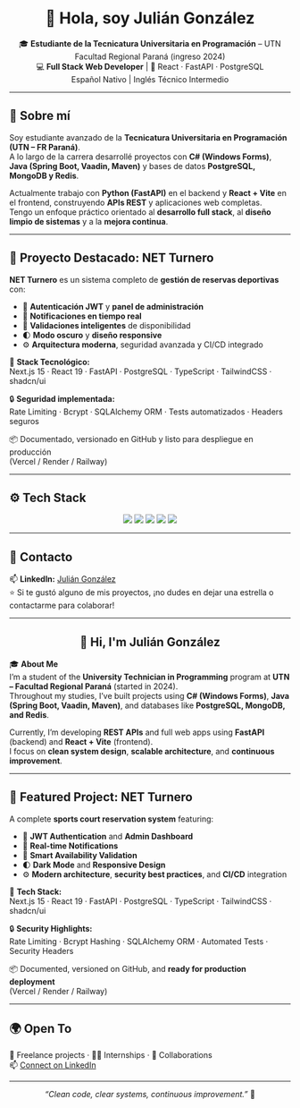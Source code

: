<!-- PROFILE HEADER -->
<h1 align="center">👋 Hola, soy Julián González</h1>

<p align="center">
  🎓 <b>Estudiante de la Tecnicatura Universitaria en Programación</b> – UTN Facultad Regional Paraná (ingreso 2024)<br/>
  💻 <b>Full Stack Web Developer</b> | 🚀 React · FastAPI · PostgreSQL<br/>
  Español Nativo | Inglés Técnico Intermedio
</p>

---

## 🧠 Sobre mí

Soy estudiante avanzado de la **Tecnicatura Universitaria en Programación (UTN – FR Paraná)**.  
A lo largo de la carrera desarrollé proyectos con **C# (Windows Forms)**, **Java (Spring Boot, Vaadin, Maven)** y bases de datos **PostgreSQL, MongoDB y Redis**.  

Actualmente trabajo con **Python (FastAPI)** en el backend y **React + Vite** en el frontend, construyendo **APIs REST** y aplicaciones web completas.  
Tengo un enfoque práctico orientado al **desarrollo full stack**, al **diseño limpio de sistemas** y a la **mejora continua**.

---

## 🏀 Proyecto Destacado: NET Turnero

**NET Turnero** es un sistema completo de **gestión de reservas deportivas** con:

- 🔐 **Autenticación JWT** y **panel de administración**  
- 💬 **Notificaciones en tiempo real**  
- 📅 **Validaciones inteligentes** de disponibilidad  
- 🌓 **Modo oscuro** y **diseño responsive**  
- ⚙️ **Arquitectura moderna**, seguridad avanzada y CI/CD integrado  

🧩 **Stack Tecnológico:**  
Next.js 15 · React 19 · FastAPI · PostgreSQL · TypeScript · TailwindCSS · shadcn/ui  

🔒 **Seguridad implementada:**  
Rate Limiting · Bcrypt · SQLAlchemy ORM · Tests automatizados · Headers seguros  

📦 Documentado, versionado en GitHub y listo para despliegue en producción  
(Vercel / Render / Railway)

---

## ⚙️ Tech Stack

<p align="center">
  <img src="https://img.shields.io/badge/Frontend-React%20%7C%20Next.js%20%7C%20Vite-blue?style=for-the-badge"/>
  <img src="https://img.shields.io/badge/Backend-FastAPI%20%7C%20Python-green?style=for-the-badge"/>
  <img src="https://img.shields.io/badge/Database-PostgreSQL%20%7C%20MongoDB%20%7C%20Redis-orange?style=for-the-badge"/>
  <img src="https://img.shields.io/badge/Styling-TailwindCSS%20%7C%20shadcn/ui-9cf?style=for-the-badge"/>
  <img src="https://img.shields.io/badge/Tools-Git%20%7C%20GitHub%20%7C%20CI/CD-lightgrey?style=for-the-badge"/>
</p>

---

## 🤝 Contacto

📫 **LinkedIn:** [Julián González](https://www.linkedin.com/in/juli%C3%A1n-gonz%C3%A1lez-5b6097275/)  
⭐ Si te gustó alguno de mis proyectos, ¡no dudes en dejar una estrella o contactarme para colaborar!

---

<h2 align="center">👋 Hi, I'm Julián González</h2>

🎓 **About Me**  
I’m a student of the **University Technician in Programming** program at **UTN – Facultad Regional Paraná** (started in 2024).  
Throughout my studies, I’ve built projects using **C# (Windows Forms)**, **Java (Spring Boot, Vaadin, Maven)**, and databases like **PostgreSQL, MongoDB, and Redis**.  

Currently, I’m developing **REST APIs** and full web apps using **FastAPI** (backend) and **React + Vite** (frontend).  
I focus on **clean system design**, **scalable architecture**, and **continuous improvement**.

---

## 🏀 Featured Project: NET Turnero

A complete **sports court reservation system** featuring:

- 🔐 **JWT Authentication** and **Admin Dashboard**  
- 💬 **Real-time Notifications**  
- 📅 **Smart Availability Validation**  
- 🌓 **Dark Mode** and **Responsive Design**  
- ⚙️ **Modern architecture**, **security best practices**, and **CI/CD** integration  

🧩 **Tech Stack:**  
Next.js 15 · React 19 · FastAPI · PostgreSQL · TypeScript · TailwindCSS · shadcn/ui  

🔒 **Security Highlights:**  
Rate Limiting · Bcrypt Hashing · SQLAlchemy ORM · Automated Tests · Security Headers  

📦 Documented, versioned on GitHub, and **ready for production deployment**  
(Vercel / Render / Railway)

---

## 🌍 Open To

💼 Freelance projects · 🧑‍💻 Internships · 🤝 Collaborations  
📫 [Connect on LinkedIn](https://www.linkedin.com/in/juli%C3%A1n-gonz%C3%A1lez-5b6097275/)

---

<p align="center">
  <i>“Clean code, clear systems, continuous improvement.”</i> 🚀
</p>
